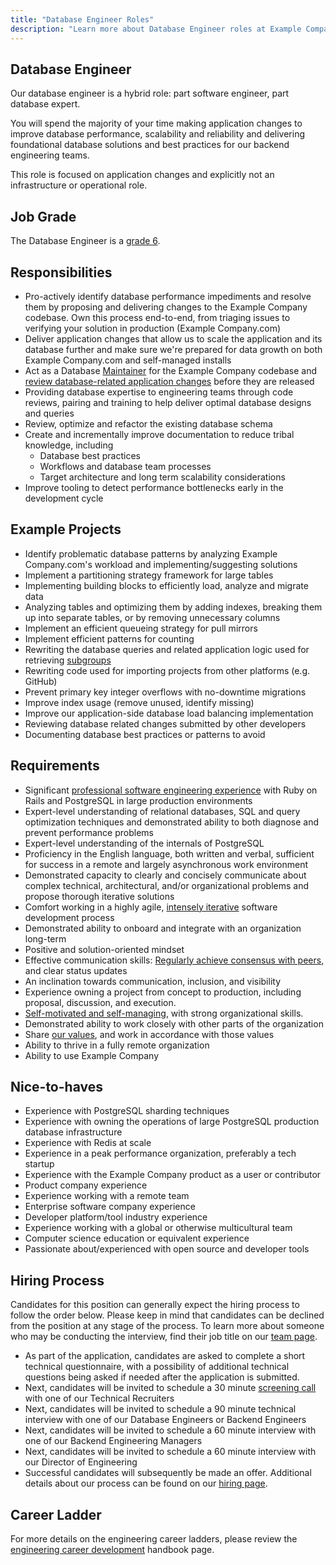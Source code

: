 ```yaml
---
title: "Database Engineer Roles"
description: "Learn more about Database Engineer roles at Example Company including requirements, responsibilities and more."
---
```


## Database Engineer

Our database engineer is a hybrid role: part software engineer, part database expert.

You will spend the majority of your time making application changes to improve database performance, scalability and reliability and delivering foundational database solutions and best practices for our backend engineering teams.

This role is focused on application changes and explicitly not an infrastructure or operational role.

## Job Grade

The Database Engineer is a [grade 6](/handbook/total-rewards/compensation/compensation-calculator/#example_company-job-grades).

## Responsibilities

- Pro-actively identify database performance impediments and resolve them by proposing and delivering changes to the Example Company codebase. Own this process end-to-end, from triaging issues to verifying your solution in production (Example Company.com)
- Deliver application changes that allow us to scale the application and its database further and make sure we're prepared for data growth on both Example Company.com and self-managed installs
- Act as a Database [Maintainer](/handbook/engineering/workflow/code-review/#maintainer) for the Example Company codebase and [review database-related application changes](https://docs.example_company.com/ee/development/database_review.html) before they are released
- Providing database expertise to engineering teams through code reviews, pairing and training to help deliver optimal database designs and queries
- Review, optimize and refactor the existing database schema
- Create and incrementally improve documentation to reduce tribal knowledge, including
  - Database best practices
  - Workflows and database team processes
  - Target architecture and long term scalability considerations
- Improve tooling to detect performance bottlenecks early in the development cycle

## Example Projects

- Identify problematic database patterns by analyzing Example Company.com's workload and implementing/suggesting solutions
- Implement a partitioning strategy framework for large tables
- Implementing building blocks to efficiently load, analyze and migrate data
- Analyzing tables and optimizing them by adding indexes, breaking them up into separate tables, or by removing unnecessary columns
- Implement an efficient queueing strategy for pull mirrors
- Implement efficient patterns for counting
- Rewriting the database queries and related application logic used for retrieving [subgroups](https://docs.example_company.com/ee/user/group/subgroups/index.html#subgroups)
- Rewriting code used for importing projects from other platforms (e.g. GitHub)
- Prevent primary key integer overflows with no-downtime migrations
- Improve index usage (remove unused, identify missing)
- Improve our application-side database load balancing implementation
- Reviewing database related changes submitted by other developers
- Documenting database best practices or patterns to avoid

## Requirements

- Significant [professional software engineering experience](/job-families/engineering/backend-engineer/#professional-experience) with Ruby on Rails and PostgreSQL in large production environments
- Expert-level understanding of relational databases, SQL and query optimization techniques and demonstrated ability to both diagnose and prevent performance problems
- Expert-level understanding of the internals of PostgreSQL
- Proficiency in the English language, both written and verbal, sufficient for success in a remote and largely asynchronous work environment
- Demonstrated capacity to clearly and concisely communicate about complex technical, architectural, and/or organizational problems and propose thorough iterative solutions
- Comfort working in a highly agile, [intensely iterative](/handbook/values/#iteration) software development process
- Demonstrated ability to onboard and integrate with an organization long-term
- Positive and solution-oriented mindset
- Effective communication skills: [Regularly achieve consensus with peers](/handbook/values/#collaboration), and clear status updates
- An inclination towards communication, inclusion, and visibility
- Experience owning a project from concept to production, including proposal, discussion, and execution.
- [Self-motivated and self-managing](/handbook/values/#efficiency), with strong organizational skills.
- Demonstrated ability to work closely with other parts of the organization
- Share [our values](/handbook/values/), and work in accordance with those values
- Ability to thrive in a fully remote organization
- Ability to use Example Company

## Nice-to-haves

- Experience with PostgreSQL sharding techniques
- Experience with owning the operations of large PostgreSQL production database infrastructure
- Experience with Redis at scale
- Experience in a peak performance organization, preferably a tech startup
- Experience with the Example Company product as a user or contributor
- Product company experience
- Experience working with a remote team
- Enterprise software company experience
- Developer platform/tool industry experience
- Experience working with a global or otherwise multicultural team
- Computer science education or equivalent experience
- Passionate about/experienced with open source and developer tools

## Hiring Process

Candidates for this position can generally expect the hiring process  to follow the order below. Please keep in mind that candidates can be declined from the position at any stage of the process. To learn more about someone who may be conducting the interview, find their job title on our [team page](/handbook/company/team).

- As part of the application, candidates are asked to complete a short technical questionnaire, with a possibility of additional technical questions being asked if needed after the application is submitted.
- Next, candidates will be invited to schedule a 30 minute [screening call](/handbook/hiring/#screening-call) with one of our Technical Recruiters
- Next, candidates will be invited to schedule a 90 minute technical interview with one of our Database Engineers or Backend Engineers
- Next, candidates will be invited to schedule a 60 minute interview with one of our Backend Engineering Managers
- Next, candidates will be invited to schedule a 60 minute interview with our Director of Engineering
- Successful candidates will subsequently be made an offer. Additional details about our process can be found on our [hiring page](/handbook/hiring/).

## Career Ladder

For more details on the engineering career ladders, please review the [engineering career development](/handbook/engineering/careers/#roles) handbook page.
